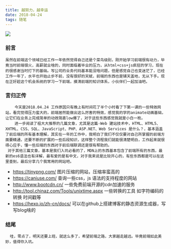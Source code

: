 ```yaml
---
title: 越努力，越幸运
date: 2018-04-24
tags: 随笔
---
```

![](https://timgsa.baidu.com/timg?image&quality=80&size=b9999_10000&sec=1524593628557&di=e62020ffe5fb8a170adfb59022da4f37&imgtype=0&src=http%3A%2F%2Fimg.zcool.cn%2Fcommunity%2F0153b759b12377a8012028a93ef127.jpg%402o.jpg)
### 前言
    虽然在前端这个领域已经工作一年依然觉得自己还是个菜鸟级别，刚开始学习前端很有动力，毕竟当时前端很火，高薪就业啥的，同时面临着毕业的压力，从html+css+js疯狂的学习，现在的很感谢当时打下的基础。写公司的业务代码基本能没啥问题，但是感觉自己也变迷茫了，已经工作一年了，水平也开始止步不前，没有很好的天赋，前端的东西也是铺天盖地，无从下手。现在正好趁这个机会系统的学习一下前端，摸清前端的知识体系，小伙伴们一起加油吧。

### 言归正传
        今天是2018.04.24 工作原因只有晚上有时间花了半个小时看了下第一课的一些特效网站，看完觉得压力蛮大的，前端居然能做出这么厉害的特效，感觉我的学的animate动画基础，让它们在业务上完成简单的动效简直low爆了，对于这些东西感觉我就是小白一枚。
		进一步阅读了祖大大推荐的几篇文章，尤其是这篇-Web 建站技术中，HTML、HTML5、XHTML、CSS、SQL、JavaScript、PHP、ASP.NET、Web Services 是什么？，基本涵盖了前后端的所有基本理解，其实在一年的工作中，我明白了我们不仅仅要对自己所掌握的前端方面要精通，还要不断的扩展的一些后段知识，这样整个流程我们就能很清楚明白，工作起来就很得心应手，懂一些后端的东西对于前后端联调还是很有帮助的。
	 对于其他三篇文章，基本是我们入坑必看的了，MDN上的东西基本包含了前端所有的东西，最新的es6语法也有详解，最有爱的是有中文，对于我来说是比较开心的，有些东西都是可以在这里查到，最后分享几个我常用的网站吧。
 - https://tinypng.com/ 图片压缩的网站，压缩率蛮高的
 - https://caniuse.com/  查询一些css，js 语法的支持程度的网站
 - http://www.bootcdn.cn/  一些免费前端开源的cdn加速的服务
 - http://tool.chinaz.com/Tools/unixtime.aspx  一些转换的工具 如字符编码的转换 时间戳等
 - https://hexo.io/zh-cn/docs/ 可以在github上搭建博客的静态资源生成器，写写blog啥的

### 结尾
      哇，零点了，明天还要上班，就这么多了，希望前端之路，大家越走越远。毕竟前端如此美妙，值得你入坑。
 

		 
	